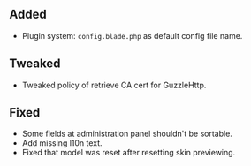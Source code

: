 ## Added

- Plugin system: `config.blade.php` as default config file name.

## Tweaked

- Tweaked policy of retrieve CA cert for GuzzleHttp.

## Fixed

- Some fields at administration panel shouldn't be sortable.
- Add missing l10n text.
- Fixed that model was reset after resetting skin previewing.
